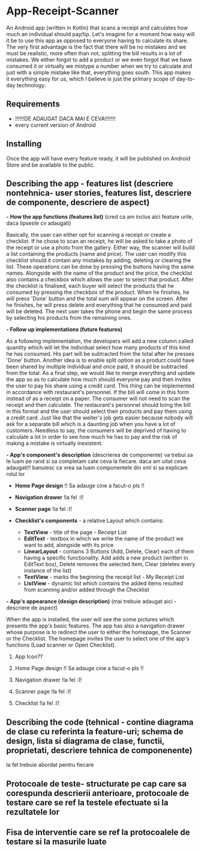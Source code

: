 # App-Receipt-Scanner

An Android app (written in Kotlin) that scans a receipt and calculates how much an individual should pay/tip. Let's imagine for a moment how easy will it be to use this app as opposed to everyone having to calculate its share. The very first advantage is the fact that there will be no mistakes and we must be realistic, more often than not, splitting the bill results in a lot of mistakes. We either forgot to add a product or we even forgot that we have consumed it or virtually we mistype a number when we try to calculate and just with a simple mistake like that, everything goes south. This app makes it everything easy for us, which I believe is just the primary scope of day-to-day technology. 

## Requirements

- !!!!!!DE ADAUGAT DACA MAI E CEVA!!!!!!!
- every current version of Android 

## Installing

Once the app will have every feature ready, it will be published on Android Store and be available to the public.

## Describing the app - features list (descriere nontehnica- user stories, features list, descriere de componente, descriere de aspect)


**- How the app functions (features list)** (cred ca am inclus aici feature urile, daca lipseste cv adaugati)

Basically, the user can either opt for scanning a receipt or create a checklist. If he chose to scan an receipt, he will be asked to take a photo of the receipt or use a photo from the gallery. Either way, the scanner will build a list containing the products (name and price). The user can modify this checklist should it contain any mistakes by adding, deleting or clearing the list. These operations can be done by pressing the buttons having the same names. Alongside with the name of the product and the price, the checklist also contains a checkbox which allows the user to select that product. After the checklist is finalised, each buyer will select the products that he consumed by pressing the checkbox of the product. When he finishes, he will press 'Done' button and the total sum will appear on the screen. After he finishes, he will press delete and everything that he consumed and paid will be deleted. The next user takes the phone and begin the same process by selecting his products from the remaining ones.

**- Follow up implementations (future features)**

As a following implementation, the developers will add a new column called quantity which will let the individual select how many products of this kind he has consumed. His part will be subtracted from the total after he presses 'Done' button. Another idea is to enable split option as a product could have been shared by multiple individual and once paid, it should be subtracted from the total. As a final step, we would like to merge everything and update the app so as to calculate how much should everyone pay and then invites the user to pay his share using a credit card. This thing can be implemented in accordance with restaurant's personnel. If the bill will come in this form instead of as a receipt on a paper. The consumer will not need to scan the receipt and then calculate. The restaurant's personnel should bring the bill in this format and the user should select their products and pay them using a credit card. Just like that the weiter's job gets easier because nobody will ask for a separate bill which is a daunting job when you have a lot of customers. Needless to say, the consumers will be deprived of having to calculate a lot in order to see how much he has to pay and the risk of making a mistake is virtually inexistent.

**- App's component's  description** (descrierea de componente)
va trebui sa le luam pe rand si sa completam cate ceva la fiecare. daca am uitat ceva adaugati!! banuiesc ca vrea sa luam componentele din xml si sa explicam rolul lor

- **Home Page design** 
!! Sa adauge cine a facut-o pls !!

 - **Navigation drawer**
!la fel :(!

- **Scanner page**
!la fel :(!

- **Checklist's components** - a relative Layout which contains:
   - **TextView** - title of the page - Receipt List
   - **EditText** - textbox in which we write the name of the product we want to add, alongside with its price
   - **LinearLayout** - contains 3 Buttons (Add, Delete, Clear) each of them having a specific functionality. Add adds a                              new product (written in EditText box), Delete removes the selected item, Clear (deletes every                                  instance of the list)
   - **TextView** - marks the beginning the receipt list - My Receipt List 
   - **ListView** - dynamic list which contains the added items resulted from scanning and/or added through the Checklist 

**- App's appearance (design description)** (mai trebuie adaugat aici - descriere de aspect) 

When the app is installed, the user will see the some pictures which presents the app's basic features. The app has also a navigation drawer whose purpose is to redirect the user to either the homepage, the Scanner or the Checklist. The homepage invites the user to select one of the app's functions (Load scanner or Open Checklist).

1. App Icon??

 2. Home Page design 
!! Sa adauge cine a facut-o pls !!

 3. Navigation drawer
!la fel :(!

4. Scanner page
!la fel :(!

5. Checklist
!la fel :(!


## Describing the code (tehnical - contine diagrama de clase cu referinta la feature-uri; schema de design, lista si diagrama de clase, functii, proprietati, descriere tehnica de componenente)

la fel trebuie abordat pentru fiecare

## Protocoale de teste- structurate pe cap care sa corespunda descrierii anterioare, protocoale de testare care se ref la testele efectuate si la rezultatele lor


## Fisa de interventie care se ref la protocoalele de testare si la masurile luate
